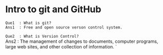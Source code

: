 # Intro to git and GitHub

`
Que1  : What is git?
`
<br>
`
Ans1  : Free and open source verson control system.
`

`
Que2  : What is Version Control?
`
<br>
Ans2  : The management of changes to documents, computer programs, large web sites, and other collection of information.
`

